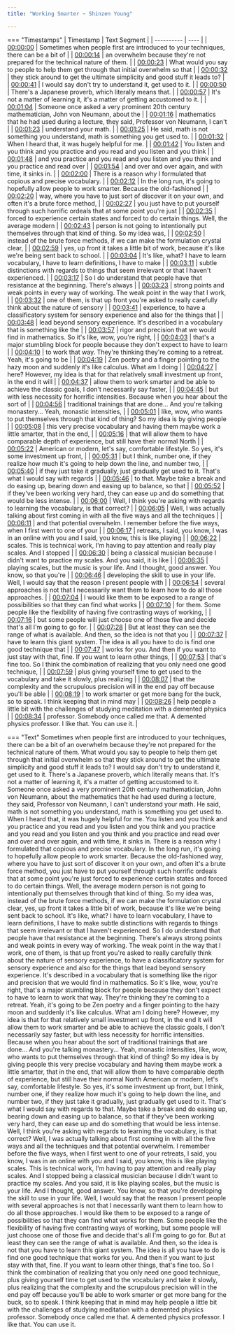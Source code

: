 ```yaml
---
title: "Working Smarter ~ Shinzen Young"

---
```

=== "Timestamps"
    | Timestamp | Text Segment |
    | ---------- | ----  |
    | [00:00:00](https://www.youtube.com/watch?v=sr7txCTMeHA&t=0) |  Sometimes when people first are introduced to your techniques, there can be a bit of |
    | [00:00:14](https://www.youtube.com/watch?v=sr7txCTMeHA&t=14) |  an overwhelm because they're not prepared for the technical nature of them. |
    | [00:00:23](https://www.youtube.com/watch?v=sr7txCTMeHA&t=23) |  What would you say to people to help them get through that initial overwhelm so that |
    | [00:00:32](https://www.youtube.com/watch?v=sr7txCTMeHA&t=32) |  they stick around to get the ultimate simplicity and good stuff it leads to? |
    | [00:00:41](https://www.youtube.com/watch?v=sr7txCTMeHA&t=41) |  I would say don't try to understand it, get used to it. |
    | [00:00:50](https://www.youtube.com/watch?v=sr7txCTMeHA&t=50) |  There's a Japanese proverb, which literally means that. |
    | [00:00:57](https://www.youtube.com/watch?v=sr7txCTMeHA&t=57) |  It's not a matter of learning it, it's a matter of getting accustomed to it. |
    | [00:01:04](https://www.youtube.com/watch?v=sr7txCTMeHA&t=64) |  Someone once asked a very prominent 20th century mathematician, John von Neumann, about the |
    | [00:01:16](https://www.youtube.com/watch?v=sr7txCTMeHA&t=76) |  mathematics that he had used during a lecture, they said, Professor von Neumann, I can't |
    | [00:01:23](https://www.youtube.com/watch?v=sr7txCTMeHA&t=83) |  understand your math. |
    | [00:01:25](https://www.youtube.com/watch?v=sr7txCTMeHA&t=85) |  He said, math is not something you understand, math is something you get used to. |
    | [00:01:32](https://www.youtube.com/watch?v=sr7txCTMeHA&t=92) |  When I heard that, it was hugely helpful for me. |
    | [00:01:42](https://www.youtube.com/watch?v=sr7txCTMeHA&t=102) |  You listen and you think and you practice and you read and you listen and you think |
    | [00:01:48](https://www.youtube.com/watch?v=sr7txCTMeHA&t=108) |  and you practice and you read and you listen and you think and you practice and read over |
    | [00:01:54](https://www.youtube.com/watch?v=sr7txCTMeHA&t=114) |  and over and over again, and with time, it sinks in. |
    | [00:02:00](https://www.youtube.com/watch?v=sr7txCTMeHA&t=120) |  There is a reason why I formulated that copious and precise vocabulary. |
    | [00:02:12](https://www.youtube.com/watch?v=sr7txCTMeHA&t=132) |  In the long run, it's going to hopefully allow people to work smarter. Because the old-fashioned |
    | [00:02:20](https://www.youtube.com/watch?v=sr7txCTMeHA&t=140) |  way, where you have to just sort of discover it on your own, and often it's a brute force method, |
    | [00:02:27](https://www.youtube.com/watch?v=sr7txCTMeHA&t=147) |  you just have to put yourself through such horrific ordeals that at some point you're just |
    | [00:02:35](https://www.youtube.com/watch?v=sr7txCTMeHA&t=155) |  forced to experience certain states and forced to do certain things. Well, the average modern |
    | [00:02:43](https://www.youtube.com/watch?v=sr7txCTMeHA&t=163) |  person is not going to intentionally put themselves through that kind of thing. So my idea was, |
    | [00:02:50](https://www.youtube.com/watch?v=sr7txCTMeHA&t=170) |  instead of the brute force methods, if we can make the formulation crystal clear, |
    | [00:02:59](https://www.youtube.com/watch?v=sr7txCTMeHA&t=179) |  yes, up front it takes a little bit of work, because it's like we're being sent back to school. |
    | [00:03:04](https://www.youtube.com/watch?v=sr7txCTMeHA&t=184) |  It's like, what? I have to learn vocabulary, I have to learn definitions, I have to make |
    | [00:03:11](https://www.youtube.com/watch?v=sr7txCTMeHA&t=191) |  subtle distinctions with regards to things that seem irrelevant or that I haven't experienced. |
    | [00:03:17](https://www.youtube.com/watch?v=sr7txCTMeHA&t=197) |  So I do understand that people have that resistance at the beginning. There's always |
    | [00:03:23](https://www.youtube.com/watch?v=sr7txCTMeHA&t=203) |  strong points and weak points in every way of working. The weak point in the way that I work, |
    | [00:03:32](https://www.youtube.com/watch?v=sr7txCTMeHA&t=212) |  one of them, is that up front you're asked to really carefully think about the nature of sensory |
    | [00:03:41](https://www.youtube.com/watch?v=sr7txCTMeHA&t=221) |  experience, to have a classificatory system for sensory experience and also for the things that |
    | [00:03:48](https://www.youtube.com/watch?v=sr7txCTMeHA&t=228) |  lead beyond sensory experience. It's described in a vocabulary that is something like the |
    | [00:03:57](https://www.youtube.com/watch?v=sr7txCTMeHA&t=237) |  rigor and precision that we would find in mathematics. So it's like, wow, you're right, |
    | [00:04:03](https://www.youtube.com/watch?v=sr7txCTMeHA&t=243) |  that's a major stumbling block for people because they don't expect to have to learn |
    | [00:04:10](https://www.youtube.com/watch?v=sr7txCTMeHA&t=250) |  to work that way. They're thinking they're coming to a retreat. Yeah, it's going to be |
    | [00:04:19](https://www.youtube.com/watch?v=sr7txCTMeHA&t=259) |  Zen poetry and a finger pointing to the hazy moon and suddenly it's like calculus. What am I doing |
    | [00:04:27](https://www.youtube.com/watch?v=sr7txCTMeHA&t=267) |  here? However, my idea is that for that relatively small investment up front, in the end it will |
    | [00:04:37](https://www.youtube.com/watch?v=sr7txCTMeHA&t=277) |  allow them to work smarter and be able to achieve the classic goals, I don't necessarily say faster, |
    | [00:04:45](https://www.youtube.com/watch?v=sr7txCTMeHA&t=285) |  but with less necessity for horrific intensities. Because when you hear about the sort of |
    | [00:04:56](https://www.youtube.com/watch?v=sr7txCTMeHA&t=296) |  traditional trainings that are done... And you're talking monastery... Yeah, monastic intensities, |
    | [00:05:01](https://www.youtube.com/watch?v=sr7txCTMeHA&t=301) |  like, wow, who wants to put themselves through that kind of thing? So my idea is by giving people |
    | [00:05:08](https://www.youtube.com/watch?v=sr7txCTMeHA&t=308) |  this very precise vocabulary and having them maybe work a little smarter, that in the end, |
    | [00:05:16](https://www.youtube.com/watch?v=sr7txCTMeHA&t=316) |  that will allow them to have comparable depth of experience, but still have their normal North |
    | [00:05:22](https://www.youtube.com/watch?v=sr7txCTMeHA&t=322) |  American or modern, let's say, comfortable lifestyle. So yes, it's some investment up front, |
    | [00:05:31](https://www.youtube.com/watch?v=sr7txCTMeHA&t=331) |  but I think, number one, if they realize how much it's going to help down the line, and number two, |
    | [00:05:40](https://www.youtube.com/watch?v=sr7txCTMeHA&t=340) |  if they just take it gradually, just gradually get used to it. That's what I would say with regards |
    | [00:05:46](https://www.youtube.com/watch?v=sr7txCTMeHA&t=346) |  to that. Maybe take a break and do easing up, bearing down and easing up to balance, so that |
    | [00:05:52](https://www.youtube.com/watch?v=sr7txCTMeHA&t=352) |  if they've been working very hard, they can ease up and do something that would be less intense. |
    | [00:06:00](https://www.youtube.com/watch?v=sr7txCTMeHA&t=360) |  Well, I think you're asking with regards to learning the vocabulary, is that correct? |
    | [00:06:05](https://www.youtube.com/watch?v=sr7txCTMeHA&t=365) |  Well, I was actually talking about first coming in with all the five ways and all the techniques |
    | [00:06:11](https://www.youtube.com/watch?v=sr7txCTMeHA&t=371) |  and that potential overwhelm. I remember before the five ways, when I first went to one of your |
    | [00:06:17](https://www.youtube.com/watch?v=sr7txCTMeHA&t=377) |  retreats, I said, you know, I was in an online with you and I said, you know, this is like playing |
    | [00:06:22](https://www.youtube.com/watch?v=sr7txCTMeHA&t=382) |  scales. This is technical work, I'm having to pay attention and really play scales. And I stopped |
    | [00:06:30](https://www.youtube.com/watch?v=sr7txCTMeHA&t=390) |  being a classical musician because I didn't want to practice my scales. And you said, it is like |
    | [00:06:35](https://www.youtube.com/watch?v=sr7txCTMeHA&t=395) |  playing scales, but the music is your life. And I thought, good answer. You know, so that you're |
    | [00:06:46](https://www.youtube.com/watch?v=sr7txCTMeHA&t=406) |  developing the skill to use in your life. Well, I would say that the reason I present people with |
    | [00:06:54](https://www.youtube.com/watch?v=sr7txCTMeHA&t=414) |  several approaches is not that I necessarily want them to learn how to do all those approaches. |
    | [00:07:04](https://www.youtube.com/watch?v=sr7txCTMeHA&t=424) |  I would like them to be exposed to a range of possibilities so that they can find what works |
    | [00:07:10](https://www.youtube.com/watch?v=sr7txCTMeHA&t=430) |  for them. Some people like the flexibility of having five contrasting ways of working, |
    | [00:07:16](https://www.youtube.com/watch?v=sr7txCTMeHA&t=436) |  but some people will just choose one of those five and decide that's all I'm going to go for. |
    | [00:07:28](https://www.youtube.com/watch?v=sr7txCTMeHA&t=448) |  But at least they can see the range of what is available. And then, so the idea is not that you |
    | [00:07:37](https://www.youtube.com/watch?v=sr7txCTMeHA&t=457) |  have to learn this giant system. The idea is all you have to do is find one good technique that |
    | [00:07:47](https://www.youtube.com/watch?v=sr7txCTMeHA&t=467) |  works for you. And then if you want to just stay with that, fine. If you want to learn other things, |
    | [00:07:53](https://www.youtube.com/watch?v=sr7txCTMeHA&t=473) |  that's fine too. So I think the combination of realizing that you only need one good technique, |
    | [00:07:59](https://www.youtube.com/watch?v=sr7txCTMeHA&t=479) |  plus giving yourself time to get used to the vocabulary and take it slowly, plus realizing |
    | [00:08:07](https://www.youtube.com/watch?v=sr7txCTMeHA&t=487) |  that the complexity and the scrupulous precision will in the end pay off because you'll be able |
    | [00:08:19](https://www.youtube.com/watch?v=sr7txCTMeHA&t=499) |  to work smarter or get more bang for the buck, so to speak. I think keeping that in mind may |
    | [00:08:26](https://www.youtube.com/watch?v=sr7txCTMeHA&t=506) |  help people a little bit with the challenges of studying meditation with a demented physics |
    | [00:08:34](https://www.youtube.com/watch?v=sr7txCTMeHA&t=514) |  professor. Somebody once called me that. A demented physics professor. I like that. You can use it. |

=== "Text"
     Sometimes when people first are introduced to your techniques, there can be a bit of an overwhelm because they're not prepared for the technical nature of them. What would you say to people to help them get through that initial overwhelm so that they stick around to get the ultimate simplicity and good stuff it leads to? I would say don't try to understand it, get used to it. There's a Japanese proverb, which literally means that. It's not a matter of learning it, it's a matter of getting accustomed to it. Someone once asked a very prominent 20th century mathematician, John von Neumann, about the mathematics that he had used during a lecture, they said, Professor von Neumann, I can't understand your math. He said, math is not something you understand, math is something you get used to. When I heard that, it was hugely helpful for me. You listen and you think and you practice and you read and you listen and you think and you practice and you read and you listen and you think and you practice and read over and over and over again, and with time, it sinks in. There is a reason why I formulated that copious and precise vocabulary. In the long run, it's going to hopefully allow people to work smarter. Because the old-fashioned way, where you have to just sort of discover it on your own, and often it's a brute force method, you just have to put yourself through such horrific ordeals that at some point you're just forced to experience certain states and forced to do certain things. Well, the average modern person is not going to intentionally put themselves through that kind of thing. So my idea was, instead of the brute force methods, if we can make the formulation crystal clear, yes, up front it takes a little bit of work, because it's like we're being sent back to school. It's like, what? I have to learn vocabulary, I have to learn definitions, I have to make subtle distinctions with regards to things that seem irrelevant or that I haven't experienced. So I do understand that people have that resistance at the beginning. There's always strong points and weak points in every way of working. The weak point in the way that I work, one of them, is that up front you're asked to really carefully think about the nature of sensory experience, to have a classificatory system for sensory experience and also for the things that lead beyond sensory experience. It's described in a vocabulary that is something like the rigor and precision that we would find in mathematics. So it's like, wow, you're right, that's a major stumbling block for people because they don't expect to have to learn to work that way. They're thinking they're coming to a retreat. Yeah, it's going to be Zen poetry and a finger pointing to the hazy moon and suddenly it's like calculus. What am I doing here? However, my idea is that for that relatively small investment up front, in the end it will allow them to work smarter and be able to achieve the classic goals, I don't necessarily say faster, but with less necessity for horrific intensities. Because when you hear about the sort of traditional trainings that are done... And you're talking monastery... Yeah, monastic intensities, like, wow, who wants to put themselves through that kind of thing? So my idea is by giving people this very precise vocabulary and having them maybe work a little smarter, that in the end, that will allow them to have comparable depth of experience, but still have their normal North American or modern, let's say, comfortable lifestyle. So yes, it's some investment up front, but I think, number one, if they realize how much it's going to help down the line, and number two, if they just take it gradually, just gradually get used to it. That's what I would say with regards to that. Maybe take a break and do easing up, bearing down and easing up to balance, so that if they've been working very hard, they can ease up and do something that would be less intense. Well, I think you're asking with regards to learning the vocabulary, is that correct? Well, I was actually talking about first coming in with all the five ways and all the techniques and that potential overwhelm. I remember before the five ways, when I first went to one of your retreats, I said, you know, I was in an online with you and I said, you know, this is like playing scales. This is technical work, I'm having to pay attention and really play scales. And I stopped being a classical musician because I didn't want to practice my scales. And you said, it is like playing scales, but the music is your life. And I thought, good answer. You know, so that you're developing the skill to use in your life. Well, I would say that the reason I present people with several approaches is not that I necessarily want them to learn how to do all those approaches. I would like them to be exposed to a range of possibilities so that they can find what works for them. Some people like the flexibility of having five contrasting ways of working, but some people will just choose one of those five and decide that's all I'm going to go for. But at least they can see the range of what is available. And then, so the idea is not that you have to learn this giant system. The idea is all you have to do is find one good technique that works for you. And then if you want to just stay with that, fine. If you want to learn other things, that's fine too. So I think the combination of realizing that you only need one good technique, plus giving yourself time to get used to the vocabulary and take it slowly, plus realizing that the complexity and the scrupulous precision will in the end pay off because you'll be able to work smarter or get more bang for the buck, so to speak. I think keeping that in mind may help people a little bit with the challenges of studying meditation with a demented physics professor. Somebody once called me that. A demented physics professor. I like that. You can use it.